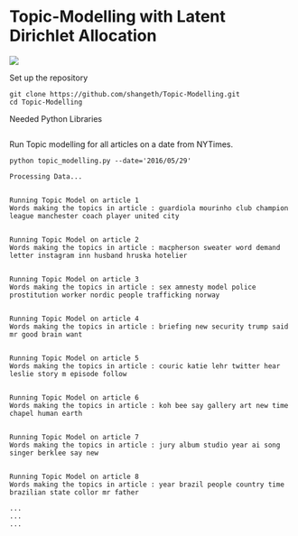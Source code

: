 # Topic-Modelling with Latent Dirichlet Allocation
![](https://www.oreilly.com/library/view/scala-machine-learning/9781788479042/assets/87d01601-71f3-4c34-9fbc-cf468d483985.png)

Set up the repository
```
git clone https://github.com/shangeth/Topic-Modelling.git
cd Topic-Modelling
```
Needed Python Libraries
```

```


Run Topic modelling for all articles on a date from NYTimes.
```
python topic_modelling.py --date='2016/05/29'
 ```
 
 ```
Processing Data...


Running Topic Model on article 1
Words making the topics in article : guardiola mourinho club champion league manchester coach player united city


Running Topic Model on article 2
Words making the topics in article : macpherson sweater word demand letter instagram inn husband hruska hotelier


Running Topic Model on article 3
Words making the topics in article : sex amnesty model police prostitution worker nordic people trafficking norway


Running Topic Model on article 4
Words making the topics in article : briefing new security trump said mr good brain want


Running Topic Model on article 5
Words making the topics in article : couric katie lehr twitter hear leslie story m episode follow


Running Topic Model on article 6
Words making the topics in article : koh bee say gallery art new time chapel human earth


Running Topic Model on article 7
Words making the topics in article : jury album studio year ai song singer berklee say new


Running Topic Model on article 8
Words making the topics in article : year brazil people country time brazilian state collor mr father

...
...
...

```
